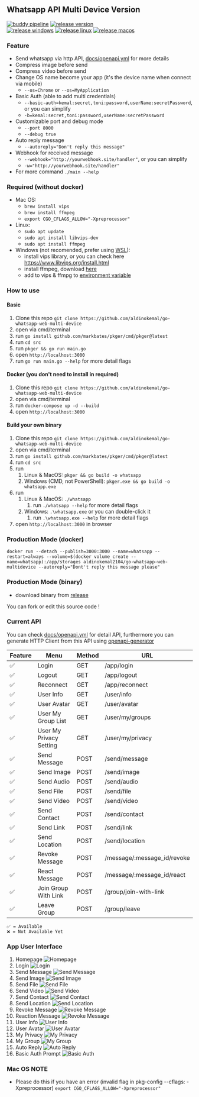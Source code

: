 ## Whatsapp API Multi Device Version

[![buddy pipeline](https://app.buddy.works/aldinokemal/go-whatsapp-web-multidevice/pipelines/pipeline/423077/badge.svg?token=a951a4546fe3f54079e678cc9d0eea12069fbdc21f8ed5ea22e1e95c4f63215f "buddy pipeline")](https://app.buddy.works/aldinokemal/go-whatsapp-web-multidevice/pipelines/pipeline/423077)
[![release version](https://img.shields.io/github/v/release/aldinokemal/go-whatsapp-web-multidevice "release version")](https://github.com/aldinokemal/go-whatsapp-web-multidevice/releases)
<br>
[![release windows](https://github.com/aldinokemal/go-whatsapp-web-multidevice/actions/workflows/deploy-windows.yml/badge.svg "release windows")](https://github.com/aldinokemal/go-whatsapp-web-multidevice/actions/workflows/deploy-windows.yml)
[![release linux](https://github.com/aldinokemal/go-whatsapp-web-multidevice/actions/workflows/deploy-linux.yml/badge.svg "release linux")](https://github.com/aldinokemal/go-whatsapp-web-multidevice/actions/workflows/deploy-linux.yml)
[![release macos](https://github.com/aldinokemal/go-whatsapp-web-multidevice/actions/workflows/deploy-mac.yml/badge.svg "release macos")](https://github.com/aldinokemal/go-whatsapp-web-multidevice/actions/workflows/deploy-mac.yml)

### Feature

- Send whatsapp via http API, [docs/openapi.yml](./docs/openapi.yaml) for more details
- Compress image before send
- Compress video before send
- Change OS name become your app (it's the device name when connect via mobile)
    - `--os=Chrome` or `--os=MyApplication`
- Basic Auth (able to add multi credentials)
    - `--basic-auth=kemal:secret,toni:password,userName:secretPassword`, or you can simplify
    - `-b=kemal:secret,toni:password,userName:secretPassword`
- Customizable port and debug mode
    - `--port 8000`
    - `--debug true`
- Auto reply message
    - `--autoreply="Don't reply this message"`
- Webhook for received message
    - `--webhook="http://yourwebhook.site/handler"`, or you can simplify
    - `-w="http://yourwebhook.site/handler"`
- For more command `./main --help`

### Required (without docker)

- Mac OS:
    - `brew install vips`
    - `brew install ffmpeg`
    - `export CGO_CFLAGS_ALLOW="-Xpreprocessor"`
- Linux:
    - `sudo apt update`
    - `sudo apt install libvips-dev`
    - `sudo apt install ffmpeg`
- Windows (not recomended, prefer using [WSL](https://docs.microsoft.com/en-us/windows/wsl/install)):
    - install vips library, or you can check here https://www.libvips.org/install.html
    - install ffmpeg, download [here](https://www.ffmpeg.org/download.html#build-windows)
    - add to vips & ffmpg to [environment variable](https://www.google.com/search?q=windows+add+to+environment+path)

### How to use

#### Basic

1. Clone this repo `git clone https://github.com/aldinokemal/go-whatsapp-web-multi-device`
2. open via cmd/terminal
3. run `go install github.com/markbates/pkger/cmd/pkger@latest`
4. run `cd src`
5. run `pkger && go run main.go`
6. open `http://localhost:3000`
7. run `go run main.go --help` for more detail flags

#### Docker (you don't need to install in required)

1. Clone this repo `git clone https://github.com/aldinokemal/go-whatsapp-web-multi-device`
2. open via cmd/terminal
3. run `docker-compose up -d --build`
4. open `http://localhost:3000`

#### Build your own binary

1. Clone this repo `git clone https://github.com/aldinokemal/go-whatsapp-web-multi-device`
2. open via cmd/terminal
3. run `go install github.com/markbates/pkger/cmd/pkger@latest`
4. run `cd src`
5. run
    1. Linux & MacOS: `pkger && go build -o whatsapp`
    2. Windows (CMD, not PowerShell): `pkger.exe && go build -o whatsapp.exe`
6. run
    1. Linux & MacOS: `./whatsapp`
        1. run `./whatsapp --help` for more detail flags
    2. Windows: `.\whatsapp.exe` or you can double-click it
        1. run `.\whatsapp.exe --help` for more detail flags
7. open `http://localhost:3000` in browser

### Production Mode (docker)
```
docker run --detach --publish=3000:3000 --name=whatsapp --restart=always --volume=$(docker volume create --name=whatsapp):/app/storages aldinokemal2104/go-whatsapp-web-multidevice --autoreply="Dont't reply this message please"
```

### Production Mode (binary)

- download binary from [release](https://github.com/aldinokemal/go-whatsapp-web-multidevice/releases)

You can fork or edit this source code !

### Current API

You can check [docs/openapi.yml](./docs/openapi.yaml) for detail API, furthermore you can generate HTTP Client from this
API using [openapi-generator](https://openapi-generator.tech/#try)

| Feature | Menu                    | Method | URL                         | 
|---------|-------------------------|--------|-----------------------------|
| ✅       | Login                   | GET    | /app/login                  |
| ✅       | Logout                  | GET    | /app/logout                 |  
| ✅       | Reconnect               | GET    | /app/reconnect              | 
| ✅       | User Info               | GET    | /user/info                  |
| ✅       | User Avatar             | GET    | /user/avatar                |
| ✅       | User My Group List      | GET    | /user/my/groups             |
| ✅       | User My Privacy Setting | GET    | /user/my/privacy            |
| ✅       | Send Message            | POST   | /send/message               |
| ✅       | Send Image              | POST   | /send/image                 | 
| ✅       | Send Audio              | POST   | /send/audio                 | 
| ✅       | Send File               | POST   | /send/file                  | 
| ✅       | Send Video              | POST   | /send/video                 | 
| ✅       | Send Contact            | POST   | /send/contact               |
| ✅       | Send Link               | POST   | /send/link                  |
| ✅       | Send Location           | POST   | /send/location              |
| ✅       | Revoke Message          | POST   | /message/:message_id/revoke |
| ✅       | React Message           | POST   | /message/:message_id/react  |
| ✅       | Join Group With Link    | POST   | /group/join-with-link       |
| ✅       | Leave Group             | POST   | /group/leave                |

```
✅ = Available
❌ = Not Available Yet
```

### App User Interface

1. Homepage ![Homepage](https://i.ibb.co/vPpnVdg/homepage.png)
2. Login ![Login](https://i.ibb.co/jkcB15R/login.png)
3. Send Message ![Send Message](https://i.ibb.co/rc3NXMX/send-message.png)
4. Send Image ![Send Image](https://i.ibb.co/BcFL3SD/send-image.png)
5. Send File ![Send File](https://i.ibb.co/f4yxjpp/send-file.png)
6. Send Video ![Send Video](https://i.ibb.co/PrD3P51/send-video.png)
7. Send Contact ![Send Contact](https://i.ibb.co/4810H7N/send-contact.png)
8. Send Location ![Send Location](https://i.ibb.co/TWsy09G/send-location.png)
9. Revoke Message ![Revoke Message](https://i.ibb.co/yswhvQY/revoke.png?)
10. Reaction Message ![Revoke Message](https://i.ibb.co/BfHgSHG/react-message.png)
11. User Info ![User Info](https://i.ibb.co/3zjX6Cz/user-info.png)
12. User Avatar ![User Avatar](https://i.ibb.co/ZmJZ4ZW/search-avatar.png)
13. My Privacy ![My Privacy](https://i.ibb.co/Cw1sMQz/my-privacy.png)
14. My Group ![My Group](https://i.ibb.co/WB268Xy/list-group.png)
15. Auto Reply ![Auto Reply](https://i.ibb.co/D4rTytX/IMG-20220517-162500.jpg)
16. Basic Auth Prompt ![Basic Auth](https://i.ibb.co/PDjQ92W/Screenshot-2022-11-06-at-14-06-29.png)

### Mac OS NOTE

- Please do this if you have an error (invalid flag in pkg-config --cflags: -Xpreprocessor)
  `export CGO_CFLAGS_ALLOW="-Xpreprocessor"`
